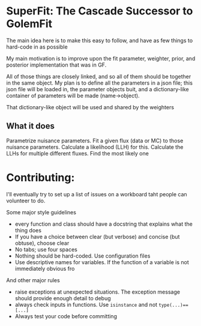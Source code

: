 # SuperFit: The Cascade Successor to GolemFit

The main idea here is to make this easy to follow, and have as few things to hard-code in as possible

My main motivation is to improve upon the fit parameter, weighter, prior, and posterior implementation that was in GF.

All of those things are closely linked, and so all of them should be together in the same object. My plan is to define all the parameters in a json file; this json file will be loaded in, the parameter objects buit, and a dictionary-like container of parameters will be made (name->object).

That dictionary-like object will be used and shared by the weighters 

## What it does

Parametrize nuisance parameters. Fit a given flux (data or MC) to those nuisance parameters. Calculate a likelihood (LLH) for this.
Calculate the LLHs for multiple different fluxes.
Find the most likely one 

# Contributing:

I'll eventually try to set up a list of issues on a workboard taht people can volunteer to do.

Some major style guidelines 
 - every function and class should have a docstring that explains what the thing does
 - If you have a choice between clear (but verbose) and concise (but obtuse), choose clear
 - No tabs; use four spaces
 - Nothing should be hard-coded. Use configuration files
 - Use descriptive names for variables. If the function of a variable is not immediately obvious fro

And other major rules
 - raise exceptions at unexpected situations. The exception message should provide enough detail to debug 
 - always check inputs in functions. Use `isinstance` and not `type(...)==[...]` 
 - Always test your code before committing 
